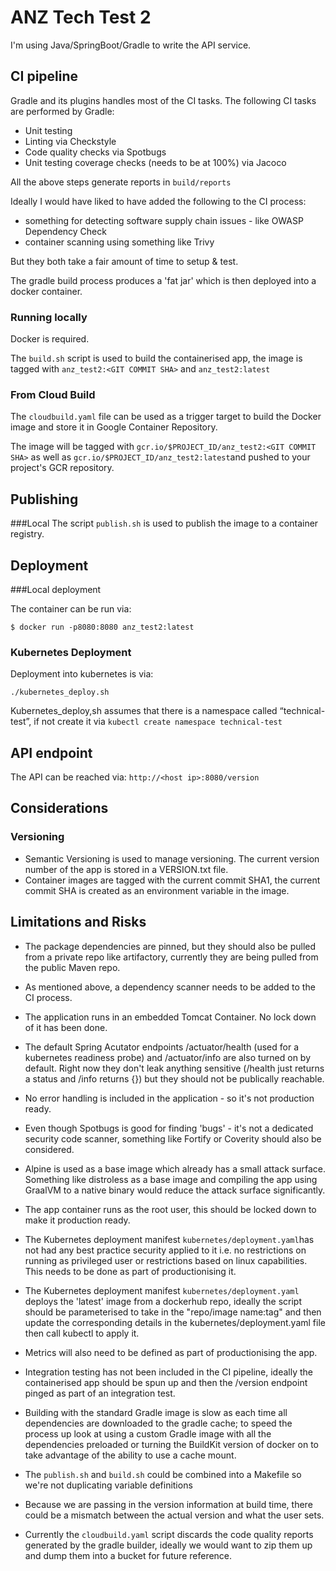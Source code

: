 # ANZ Tech Test 2

I'm using Java/SpringBoot/Gradle to write the API service.

## CI pipeline

Gradle and its plugins handles most of the CI tasks. 
The following CI tasks are performed by Gradle:

- Unit testing
- Linting via Checkstyle
- Code quality checks via Spotbugs
- Unit testing coverage checks (needs to be at 100%) via Jacoco

All the above steps generate reports in ```build/reports```

Ideally I would have liked to have added the following to the CI process:
- something for detecting software supply chain issues - like OWASP Dependency Check 
- container scanning using something like Trivy

But they both take a fair amount of time to setup & test.
 
The gradle build process produces a 'fat jar' which is then deployed into a docker container.

### Running locally

Docker is required.

The ```build.sh``` script is used to build the containerised app, the image is tagged with ```anz_test2:<GIT COMMIT SHA>``` and ```anz_test2:latest```

### From Cloud Build

The ```cloudbuild.yaml``` file can be used as a trigger target to build the Docker image and store it in Google Container Repository.

The image will be tagged with ```gcr.io/$PROJECT_ID/anz_test2:<GIT COMMIT SHA>``` as well as ```gcr.io/$PROJECT_ID/anz_test2:latest```and pushed to your project's GCR repository.

## Publishing

###Local
The script ```publish.sh``` is used to publish the image to a container registry.  

## Deployment

###Local deployment

The container can be run via:

```
$ docker run -p8080:8080 anz_test2:latest 
```

### Kubernetes Deployment
Deployment into kubernetes is via: 
```
./kubernetes_deploy.sh
```
Kubernetes_deploy,sh assumes that there is a namespace called “technical-test”, if not create it via ```kubectl create namespace technical-test```

## API endpoint

The API can be reached via: ```http://<host ip>:8080/version```

## Considerations

### Versioning 

- Semantic Versioning is used to manage versioning. The current version number of the app is stored in a VERSION.txt file.
- Container images are tagged with the current commit SHA1, the current commit SHA is created as an environment variable in the image.

## Limitations and Risks

- The package dependencies are pinned, but they should also be pulled from a private repo like artifactory, currently they are being pulled from the public Maven repo.
- As mentioned above, a dependency scanner needs to be added to the CI process.
- The application runs in an embedded Tomcat Container. No lock down of it has been done.
- The default Spring Acutator endpoints /actuator/health (used for a kubernetes readiness probe) and /actuator/info are also turned on by default. Right now they don't leak anything sensitive (/health just returns a status and /info returns {}) but they should not be publically reachable.
- No error handling is included in the application - so it's not production ready.
- Even though Spotbugs is good for finding 'bugs' - it's not a dedicated security code scanner, something like Fortify or Coverity should also be considered.
- Alpine is used as a base image which already has a small attack surface. Something like distroless as a base image and compiling the app using GraalVM to a native binary would reduce the attack surface significantly.  
- The app container runs as the root user, this should be locked down to make it production ready.
- The Kubernetes deployment manifest ```kubernetes/deployment.yaml```has not had any best practice security applied to it i.e. no restrictions on running as privileged user or restrictions based on linux capabilities. This needs to be done as part of productionising it.

- The Kubernetes deployment manifest ```kubernetes/deployment.yaml``` deploys the 'latest' image from a dockerhub repo, ideally the script should be parameterised to take in the "repo/image name:tag" and then update the corresponding details in the kubernetes/deployment.yaml file then call kubectl to apply it.
- Metrics will also need to be defined as part of productionising the app. 
- Integration testing has not been included in the CI pipeline, ideally the containerised app should be spun up and then the /version endpoint pinged as part of an integration test.
- Building with the standard Gradle image is slow as each time all dependencies are downloaded to the gradle cache; to speed the process up look at using a custom Gradle image with all the dependencies preloaded or turning the BuildKit version of docker on to take advantage of the ability to use a cache mount. 
- The ```publish.sh``` and ```build.sh``` could be combined into a Makefile so we're not duplicating variable definitions
- Because we are passing in the version information at build time, there could be a mismatch between the actual version and what the user sets. 
- Currently the ```cloudbuild.yaml``` script discards the code quality reports generated by the gradle builder, ideally we would want to zip them up and dump them into a bucket for future reference.
